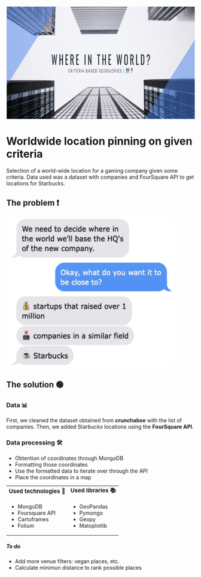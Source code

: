 <p align="center">
  <img width="1000" height="300" src="https://github.com/breogann/Project-3.Finding-the-best-location-for-a-new-company/blob/master/Images/cover.png" alt="Where in the world?">
</p>

# Worldwide location pinning on given criteria 

Selection of a world-wide location for a gaming company given some criteria. Data used was a dataset with companies and FourSquare API to get locations for Starbucks. 

##  The problem ❗️ ## 
<p align="left">
  <img width="450" height="400" src="https://github.com/breogann/Project-3.Finding-the-best-location-for-a-new-company/blob/master/Images/problem.png" alt="problem">

## The solution 🟢 ##

### Data 📊 ###

First, we cleaned the dataset obtained from __crunchabse__ with the list of companies. Then, we added Starbucks locations using the __FourSquare API__.

### Data processing 🛠 ###
- Obtention of coordinates through MongoDB
- Formatting those coordinates
- Use the formatted data to iterate over through the API
- Place the coordinates in a map

<table border="0">
 <tr>
    <td><b style="font-size:15px">Used technologies 🔌</b></td>
    <td><b style="font-size:15px">Used libraries 📚</b></td>
 </tr>
 <tr>
    <td>
    <ul>
      <li>MongoDB</li>
      <li>Foursquare API</li>
      <li>Cartoframes</li>
      <li>Folium</li>
</ul>
</td>
<td>
<ul>
      <li>GeoPandas</li>
      <li>Pymongo</li>
      <li>Geopy</li>
      <li>Matoplotlib</li>
</ul>
</td>
 </tr>
</table>




##### To do #####
- Add more venue filters: vegan places, etc.
- Calculate minimun distance to rank possible places
